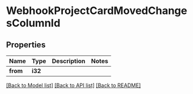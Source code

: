 # WebhookProjectCardMovedChangesColumnId

## Properties

Name | Type | Description | Notes
------------ | ------------- | ------------- | -------------
**from** | **i32** |  | 

[[Back to Model list]](../README.md#documentation-for-models) [[Back to API list]](../README.md#documentation-for-api-endpoints) [[Back to README]](../README.md)


